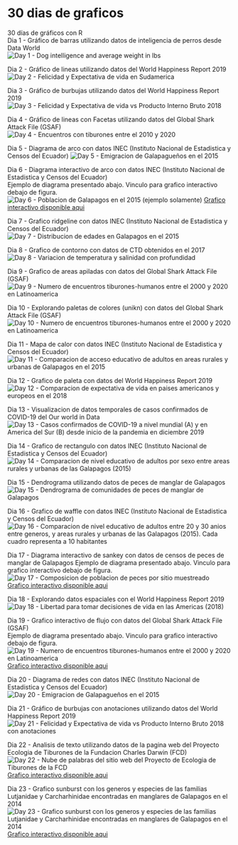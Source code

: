 # 30 dias de graficos
30 días de gráficos con R  
Dia 1 - Gráfico de barras utilizando datos de inteligencia de perros desde Data World  
![Day 1 - Dog intelligence and average weight in lbs](Outputs/Grafico1Barra.png)  

Dia 2 - Gráfico de lineas utilizando datos del World Happiness Report 2019  
![Day 2 - Felicidad y Expectativa de vida en Sudamerica](Outputs/Grafico2Lineas.png)  

Dia 3 - Gráfico de burbujas utilizando datos del World Happiness Report 2019  
![Day 3 - Felicidad y Expectativa de vida vs Producto Interno Bruto 2018](Outputs/Grafico3Burbujas.png)  

Dia 4 - Gráfico de lineas con Facetas utilizando datos del Global Shark Attack File (GSAF)    
![Day 4 - Encuentros con tiburones entre el 2010 y 2020](Outputs/Grafico4conFacetas.png) 

Dia 5 - Diagrama de arco con datos INEC (Instituto Nacional de Estadistica y Censos del Ecuador)
![Day 5 - Emigracion de Galapagueños en el 2015](Outputs/Grafico5Arco.png) 

Dia 6 - Diagrama interactivo de arco con datos INEC (Instituto Nacional de Estadistica y Censos del Ecuador)  
Ejemplo de diagrama presentado abajo. Vinculo para grafico interactivo debajo de figura.
![Day 6 - Poblacion de Galapagos en el 2015 (ejemplo solamente)](Outputs/Grafico6Donas.png)
[Grafico interactivo disponible aqui]('./Outputs/Grafico6Donas.html')  

Dia 7 - Grafico ridgeline con datos INEC (Instituto Nacional de Estadistica y Censos del Ecuador)  
![Day 7 - Distribucion de edades en Galapagos en el 2015](Outputs/Grafico7Ridgeline.png)  

Dia 8 - Grafico de contorno con datos de CTD obtenidos en el 2017  
![Day 8 - Variacion de temperatura y salinidad con profundidad](Outputs/Grafico8Contornos.png)  

Dia 9 - Grafico de areas apiladas con datos del Global Shark Attack File (GSAF) 
![Day 9 - Numero de encuentros tiburones-humanos entre el 2000 y 2020 en Latinoamerica](Outputs/Grafico9Apilados.png)  

Dia 10 - Explorando paletas de colores (unikn) con datos del Global Shark Attack File (GSAF) 
![Day 10 - Numero de encuentros tiburones-humanos entre el 2000 y 2020 en Latinoamerica](Outputs/Grafico10ExplorandoPaletas.png)  

Dia 11 - Mapa de calor con datos INEC (Instituto Nacional de Estadistica y Censos del Ecuador)  
![Day 11 - Comparacion de acceso educativo de adultos en areas rurales y urbanas de Galapagos en el 2015](Outputs/Grafico11MapaCalor.png)  

Dia 12 - Grafico de paleta con datos del World Happiness Report 2019  
![Day 12 - Comparacion de expectativa de vida en paises americanos y europeos en el 2018](Outputs/Grafico12Paletas.png)  

Dia 13 - Visualizacion de datos temporales de casos confirmados de COVID-19 del Our world in Data
![Day 13 - Casos confirmados de COVID-19 a nivel mundial (A) y en America del Sur (B) desde inicio de la pandemia en diciembre 2019](Outputs/Grafico13VisTemp.png)  

Dia 14 - Grafico de rectangulo con datos INEC (Instituto Nacional de Estadistica y Censos del Ecuador) 
![Day 14 - Comparacion de nivel educativo de adultos por sexo entre areas rurales y urbanas de las Galapagos (2015)](Outputs/Grafico14Rectangulos.png)  

Dia 15 - Dendrograma utilizando datos de peces de manglar de Galapagos
![Day 15 - Dendrograma de comunidades de peces de manglar de Galapagos](Outputs/Grafico15Dendrograma.png)  

Dia 16 - Grafico de waffle con datos INEC (Instituto Nacional de Estadistica y Censos del Ecuador) 
![Day 16 - Comparacion de nivel educativo de adultos entre 20 y 30 anios entre generos, y areas rurales y urbanas de las Galapagos (2015). Cada cuadro representa a 10 habitantes](Outputs/Grafico16Waffles.png)  

Dia 17 - Diagrama interactivo de sankey con datos de censos de peces de manglar de Galapagos
Ejemplo de diagrama presentado abajo. Vinculo para grafico interactivo debajo de figura.
![Day 17 - Composicion de poblacion de peces por sitio muestreado](Outputs/Grafico17Sankey.PNG)
[Grafico interactivo disponible aqui]('./Outputs/Grafico17Sankey.html')  

Dia 18 - Explorando datos espaciales con el World Happiness Report 2019  
![Day 18 - Libertad para tomar decisiones de vida en las Americas (2018)](Outputs/Grafico18DatosEspaciales.png)  

Dia 19 - Grafico interactivo de flujo con datos del Global Shark Attack File (GSAF)   
Ejemplo de diagrama presentado abajo. Vinculo para grafico interactivo debajo de figura.
![Day 19 - Numero de encuentros tiburones-humanos entre el 2000 y 2020 en Latinoamerica](Outputs/Grafico19Flujo.PNG)
[Grafico interactivo disponible aqui]('./Outputs/Grafico19Flujo.html')  

Dia 20 - Diagrama de redes con datos INEC (Instituto Nacional de Estadistica y Censos del Ecuador)
![Day 20 - Emigracion de Galapagueños en el 2015](Outputs/Grafico20Redes.png)  

Dia 21 - Gráfico de burbujas con anotaciones utilizando datos del World Happiness Report 2019  
![Day 21 - Felicidad y Expectativa de vida vs Producto Interno Bruto 2018 con anotaciones ](Outputs/Grafico21Anotaciones.png)  

Dia 22 - Analisis de texto utilizando datos de la pagina web del Proyecto Ecologia de Tiburones de la Fundacion Charles Darwin (FCD)  
![Day 22 - Nube de palabras del sitio web del Proyecto de Ecologia de Tiburones de la FCD](Outputs/Grafico22Texto.png)  
[Grafico interactivo disponible aqui]('./Outputs/Grafico22Texto.html')   

Dia 23 - Grafico sunburst con los generos y especies de las familias Lutjanidae y Carcharhinidae encontradas en manglares de Galapagos en el 2014  
![Day 23 - Grafico sunburst con los generos y especies de las familias Lutjanidae y Carcharhinidae encontradas en manglares de Galapagos en el 2014](Outputs/Grafico23Sunburst.png)  
[Grafico interactivo disponible aqui]('./Outputs/Grafico23Sunburst.html')  
